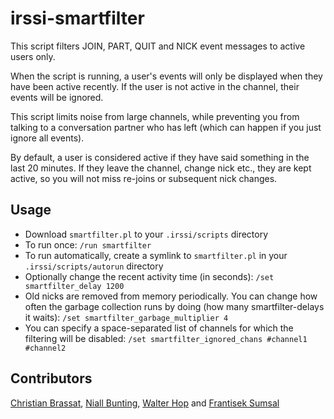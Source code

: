 irssi-smartfilter
=================

This script filters JOIN, PART, QUIT and NICK event messages to active users only.

When the script is running, a user's events will only be displayed when they have been active recently. If the user is not active in the channel, their events will be ignored.

This script limits noise from large channels, while preventing you from talking to a conversation partner who has left (which can happen if you just ignore all events).

By default, a user is considered active if they have said something in the last 20 minutes. If they leave the channel, change nick etc., they are kept active, so you will not miss re-joins or subsequent nick changes.

## Usage
- Download `smartfilter.pl` to your `.irssi/scripts` directory
- To run once: `/run smartfilter`
- To run automatically, create a symlink to `smartfilter.pl` in your `.irssi/scripts/autorun` directory
- Optionally change the recent activity time (in seconds): `/set smartfilter_delay 1200`
- Old nicks are removed from memory periodically. You can change how often the garbage collection runs by doing (how many smartfilter-delays it waits): `/set smartfilter_garbage_multiplier 4`
- You can specify a space-separated list of channels for which the filtering will be disabled: `/set smartfilter_ignored_chans #channel1 #channel2`

## Contributors
[Christian Brassat](http://crshd.anapnea.net/2012/10/03/Smartfilter-for-Irssi/), [Niall Bunting](http://niallbunting.com/), [Walter Hop](https://lifeforms.nl/) and [Frantisek Sumsal](https://github.com/mrc0mmand)
